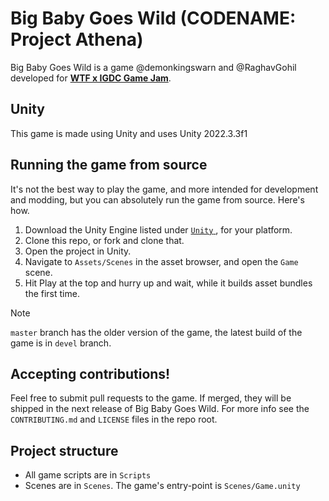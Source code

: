 # Big Baby Goes Wild (CODENAME: Project Athena)

Big Baby Goes Wild is a game @demonkingswarn and @RaghavGohil developed for [**WTF x IGDC Game Jam**](https://lu.ma/pq0vla0p).

## Unity
This game is made using Unity and uses Unity 2022.3.3f1

## Running the game from source
It's not the best way to play the game, and more intended for development and modding, but you can absolutely run the game from source. Here's how.

1. Download the Unity Engine listed under [`Unity` ](#Unity), for your platform.
2. Clone this repo, or fork and clone that.
3. Open the project in Unity.
4. Navigate to `Assets/Scenes` in the asset browser, and open the `Game` scene.
5. Hit Play at the top and hurry up and wait, while it builds asset bundles the first time.

> [!NOTE]
> `master` branch has the older version of the game, the latest build of the game is in `devel` branch.

## Accepting contributions!

Feel free to submit pull requests to the game. If merged, they will be shipped in the next release of Big Baby Goes Wild. For more info see the `CONTRIBUTING.md` and `LICENSE` files in the repo root.

## Project structure
- All game scripts are in `Scripts`
- Scenes are in `Scenes`. The game's entry-point is `Scenes/Game.unity`
